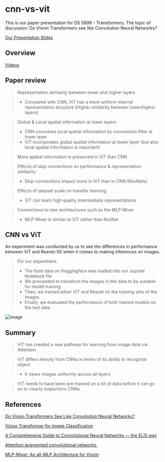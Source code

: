 # cnn-vs-vit
This is our paper presentation for DS 5899 - Transformers. The topic of discussion: Do Vision Transformers see like Convolution Neural Networks?

[Our Presentation Slides](https://docs.google.com/presentation/d/1NSiqBuMzJEszaGAs3XfNuMyi_4NkqIEVPTo7G4usgJk/edit?usp=sharing)

## Overview

[Videos](https://www.youtube.com/watch?v=IffBFXTnjqk&t=50s)

## Paper review

> Representation similarity between lower and higher layers
> - Compared with CNN, ViT has a more uniform internal representation structure (Higher similarity between lower/higher layers)

> Global & Local spatial information at lower layers 
> - CNN convolves local spatial information by convolution filter at lower layer
> - ViT incorporates global spatial information at lower layer (but also local spatial information is important)

> More spatial information is preserved in ViT than CNN

> Effects of skip connections on performance & representation similarity
> - Skip-connections impact more in ViT than in CNN (ResNets)

> Effects of dataset scale on transfer learning
> - ViT can learn high quality intermediate representations

> Connections to new architectures such as the MLP-Mixer
> - MLP-Mixer is similar to ViT rather than ResNet



## CNN vs ViT

An experiment was conducted by us to see the differences in performance between ViT and Resnet-50 when it comes to making inferences on images. 

> For our experiment:
> - The food data on Huggingface was loaded into our Jupyter Notebook file
> - We proceeded to transform the images in the data to be suitable for model training 
> - Then, we trained either ViT and Resnet on the training sets of the images
> - Finally, we evaluated the performance of both trained models on the test data


![image](https://user-images.githubusercontent.com/89406404/197955058-5f907bd6-75e5-4c9a-8695-66cd3da42a59.png)


## Summary

> ViT has created a new pathway for learning from image data via Attention

> ViT differs heavily from CNNs in terms of its ability to recognize object

> - It views images uniformly across all layers

> ViT needs to have been pre-trained on a lot of data before it can go on to clearly outperform CNNs


## References

[Do Vision Transformers See Like Convolution Neural Networks?](https://arxiv.org/abs/2108.08810)

[Vision Transformer for Image Classification](https://www.youtube.com/watch?v=HZ4j_U3FC94)

[A Comprehensive Guide to Convolutional Neural Networks — the ELI5 way](https://towardsdatascience.com/a-comprehensive-guide-to-convolutional-neural-networks-the-eli5-way-3bd2b1164a53)

[Attention augmented convolutional networks.](https://arxiv.org/abs/1904.09925)

[MLP-Mixer: An all-MLP Architecture for Vision](https://arxiv.org/abs/2105.01601)

